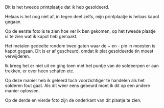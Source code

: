 Dit is het tweede printplaatje dat ik heb gesoldeerd.

Helaas is het nog niet af, in tegen deel zelfs, mijn printplaatje is helaas kapot gegaan.

Op de eerste foto is te zien hoe ver ik ben gekomen, op het tweede plaatje is te zien wat ik kapot heb gemaakt.

Het metalen gedeelte rondom twee gaten waar de + en - pin in moesten is kapot gegaan.
Dit is er af gescheurd, omdat ik plat gesoldeerde tin moest verwijderen.

Ik kreeg het er niet uit en ging toen met het puntje van de soldeerpen er aan trekken, er over heen schafen etc. 

Op deze manier heb ik geleerd toch voorzichtiger te handelen als het solderen fout gaat.
Als dit weer eens gebeurd moet ik dit op een andere manier oplossen.

Op de derde en vierde foto zijn de onderkant van dit plaatje te zien.